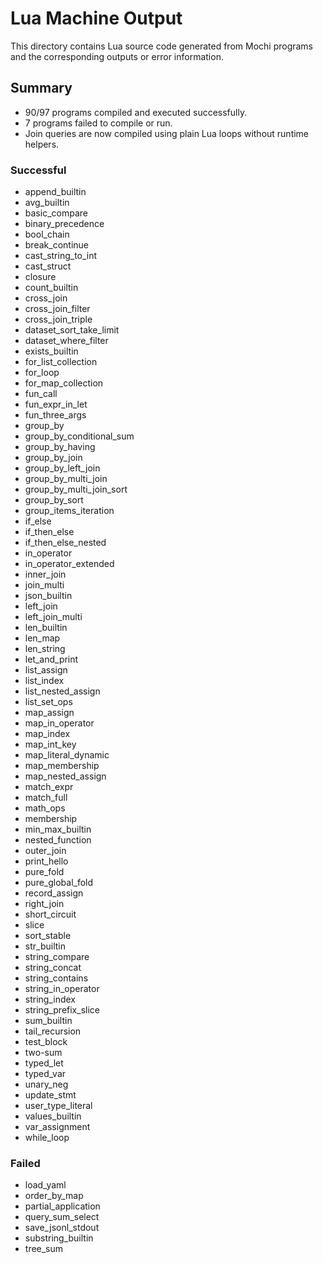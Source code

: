 # Lua Machine Output

This directory contains Lua source code generated from Mochi programs and the corresponding outputs or error information.


## Summary

- 90/97 programs compiled and executed successfully.
- 7 programs failed to compile or run.
- Join queries are now compiled using plain Lua loops without runtime helpers.

### Successful
- append_builtin
- avg_builtin
- basic_compare
- binary_precedence
- bool_chain
- break_continue
- cast_string_to_int
- cast_struct
- closure
- count_builtin
- cross_join
- cross_join_filter
- cross_join_triple
- dataset_sort_take_limit
- dataset_where_filter
- exists_builtin
- for_list_collection
- for_loop
- for_map_collection
- fun_call
- fun_expr_in_let
- fun_three_args
- group_by
- group_by_conditional_sum
- group_by_having
- group_by_join
- group_by_left_join
- group_by_multi_join
- group_by_multi_join_sort
- group_by_sort
- group_items_iteration
- if_else
- if_then_else
- if_then_else_nested
- in_operator
- in_operator_extended
- inner_join
- join_multi
- json_builtin
- left_join
- left_join_multi
- len_builtin
- len_map
- len_string
- let_and_print
- list_assign
- list_index
- list_nested_assign
- list_set_ops
- map_assign
- map_in_operator
- map_index
- map_int_key
- map_literal_dynamic
- map_membership
- map_nested_assign
- match_expr
- match_full
- math_ops
- membership
- min_max_builtin
- nested_function
- outer_join
- print_hello
- pure_fold
- pure_global_fold
- record_assign
- right_join
- short_circuit
- slice
- sort_stable
- str_builtin
- string_compare
- string_concat
- string_contains
- string_in_operator
- string_index
- string_prefix_slice
- sum_builtin
- tail_recursion
- test_block
- two-sum
- typed_let
- typed_var
- unary_neg
- update_stmt
- user_type_literal
- values_builtin
- var_assignment
- while_loop

### Failed
- load_yaml
- order_by_map
- partial_application
- query_sum_select
- save_jsonl_stdout
- substring_builtin
- tree_sum
